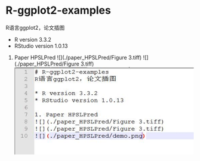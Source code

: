# R-ggplot2-examples
R语言ggplot2，论文插图

* R version 3.3.2
* RStudio version 1.0.13

1. Paper HPSLPred
![](./paper_HPSLPred/Figure 3.tiff)
![](./paper_HPSLPred/Figure 3.tiff)
![](./paper_HPSLPred/demo.jpg)